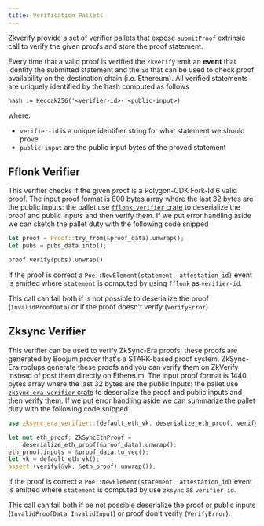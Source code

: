 ```yaml
---
title: Verification Pallets
---
```


Zkverify provide a set of verifier pallets that expose `submitProof` extrinsic call
to verify the given proofs and store the proof statement.

Every time that a valid proof is verified the `Zkverify` emit an **event** that identify the
submitted statement and the `id` that can be used to check proof availability on the
destination chain (i.e. Ethereum). All verified statements are uniquely identified by the
hash computed as follows

```text
hash := Keccak256('<verifier-id>-'<public-input>)
```

where:

* `verifier-id` is a unique identifier string for what statement we should prove
* `public-input` are the public input bytes of the proved statement

## Fflonk Verifier

This verifier checks if the given proof is a Polygon-CDK Fork-Id 6 valid proof. The input proof format
is 800 bytes array where the last 32 bytes are the public inputs: the pallet use
[`fflonk_verifier` crate](https://github.com/HorizenLabs/fflonk_verifier/tree/v0.3.0) to deserialize
the proof and public inputs and then verify them. If we put error handling aside we can sketch the pallet duty
with the following code snipped

```rust
let proof = Proof::try_from(&proof_data).unwrap();
let pubs = pubs_data.into();

proof.verify(pubs).unwrap()
```

If the proof is correct a `Poe::NewElement(statement, attestation_id)` event is emitted where `statement`
is computed by using `fflonk` as `verifier-id`.

This call can fail both if is not possible to deserialize the proof (`InvalidProofData`) or if the proof doesn't 
verify (`VerifyError`)

## Zksync Verifier

This verifier can be used to verify ZkSync-Era proofs; these proofs are generated by Boojum prover that's a
STARK-based proof system. ZkSync-Era roolups generate these proofs and you can verify them on ZkVerify instead of
post them directly on Ethereum. The input proof format is 1440 bytes array where the last 32 bytes are the
public inputs: the pallet use [`zksync-era-verifier` crate](https://github.com/HorizenLabs/zksync-era-verifier/tree/v0.1.0)
to deserialize the proof and public inputs and then verify them. If we put error handling aside we can
summarize the pallet duty with the following code snipped

```rust
use zksync_era_verifier::{default_eth_vk, deserialize_eth_proof, verify, ZkSyncEthProof};

let mut eth_proof: ZkSyncEthProof =
    deserialize_eth_proof(&proof_data).unwrap();
eth_proof.inputs = &proof_data.to_vec();
let vk = default_eth_vk();
assert!(verify(&vk, &eth_proof).unwrap());
```

If the proof is correct a `Poe::NewElement(statement, attestation_id)` event is emitted where `statement`
is computed by use `zksync` as `verifier-id`.

This call can fail both if be not possible deserialize the proof or public inputs (`InvalidProofData`, 
`InvalidInput`) or proof don't verify (`VerifyError`).
